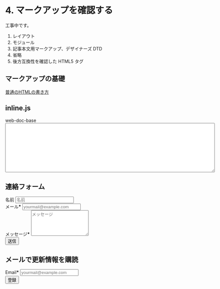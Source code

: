 # 4. マークアップを確認する

工事中です。

1. レイアウト
2. モジュール
3. 記事本文用マークアップ、デザイナーズ DTD
4. 省略
5. 後方互換性を確認した HTML5 タグ

## マークアップの基礎

[普通のHTMLの書き方](https://hail2u.net/documents/html-best-practices.html#put-white-spaces-around-comment-contents)

## inline.js
<div class='mspacer'>
    <form action='' class='commonForm' method='post'>
        <div class='commonForm-pair'>
            <label for='cf_msg'>web-doc-base</label>
            <span class='commonForm-wrap'>
                <textarea cols="80" rows="10" id="what-browser-am-i" spellcheck="false"></textarea>
            </span>
        </div>
    </form>
</div>

<h2>連絡フォーム</h2>
<div class='mspacer'>
    <form action='https://www.blogger.com/contact-form.do' class='commonForm' method='post'>
        <input name='blogID' type='hidden' value='5003761485377366537'>
        <div class='commonForm-pair'>
            <label for='cf_name'>名前</label>
            <span class='commonForm-wrap'>
                <input autocapitalize='off' id='cf_name' name='name' placeholder='名前' type='text'>
            </span>
        </div>
        <div class='commonForm-pair'>
            <label for='cf_email'>メール<b>*</b></label>
            <span class='commonForm-wrap'>
                <input autocapitalize='off' id='cf_email' name='email' placeholder='yourmail@example.com' required='required' type='email'>
            </span>
        </div>
        <div class='commonForm-pair'>
            <label for='cf_msg'>メッセージ<b>*</b></label>
            <span class='commonForm-wrap'>
                <textarea col='30' id='cf_msg' name='message' placeholder='メッセージ' required='required' rows='5'></textarea>
            </span>
        </div>
        <div class='commonForm-send'><input class='btn' type='submit' value='送信'></div>
    </form>
</div>

<h2>メールで更新情報を購読</h2>
<div class='mspacer'>
    <form action='https://feedburner.google.com/fb/a/mailverify' class='commonForm'
        method='post'
        onsubmit='window.open("https://feedburner.google.com/fb/a/mailverify?uri=outcloud", "popupwindow", "scrollbars=yes,width=550,height=520"); return true' target='popupwindow'>
        <div class='commonForm-pair'>
            <label for='dl_email'>Email<b>*</b></label>
            <span class='commonForm-wrap'>
                <input autocapitalize='off' id='dl_email' name='email' placeholder='yourmail@example.com' required='required' type='text'>
            </span>
        </div>
        <div class='commonForm-send'>
            <input class='btn' type='submit' value='登録'>
        </div>
        <input name='uri' type='hidden' value='outcloud'>
        <input name='loc' type='hidden' value='ja_JP'>
    </form>
</div>


